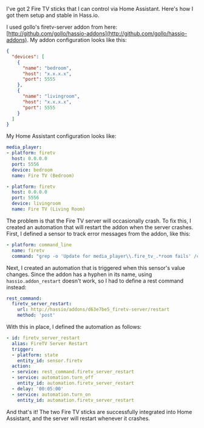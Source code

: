 I've got 2 Fire TV sticks that I can control via Home Assistant.  Here's how I got them setup and stable in Hass.io.  

I used gollo's firetv-server addon from here: [http://github.com/gollo/hassio-addons](http://github.com/gollo/hassio-addons).  My addon configuration looks like this:

```json
{
  "devices": [
    {
      "name": "bedroom",
      "host": "x.x.x.x",
      "port": 5555
    },
    {
      "name": "livingroom",
      "host": "x.x.x.x",
      "port": 5555
    }
  ]
}
```

My Home Assistant configuration looks like:

```yaml
media_player:
- platform: firetv
  host: 0.0.0.0
  port: 5556
  device: bedroom
  name: Fire TV (Bedroom)

- platform: firetv
  host: 0.0.0.0
  port: 5556
  device: livingroom
  name: Fire TV (Living Room)
```

The problem is that the Fire TV server will occasionally crash.  To fix this, I created an automation that will restart the addon when the server crashes.  First, I defined a sensor to track error messages from the addon, like this:

```yaml
- platform: command_line
  name: firetv
  command: "grep -o 'Update for media_player\\.fire_tv_.*room fails' /config/home-assistant.log | wc -l"
```

Next, I created an automation that is triggered when this sensor's value changes.  Since the addon has a hyphen in its name, using `hassio.addon_restart` doesn't work, so I had to define a rest command instead:

```yaml
rest_command:
  firetv_server_restart:
    url: http://hassio/addons/d63e7be5_firetv-server/restart
    method: 'post'
```

With this in place, I defined the automation as follows:

```yaml
- id: firetv_server_restart
  alias: FireTV Server Restart
  trigger:
  - platform: state
    entity_id: sensor.firetv
  action:
  - service: rest_command.firetv_server_restart
  - service: automation.turn_off
    entity_id: automation.firetv_server_restart
  - delay: '00:05:00'
  - service: automation.turn_on
    entity_id: automation.firetv_server_restart
```

And that's it!  The two Fire TV sticks are successfully integrated into Home Assistant, and the server will restart whenever it crashes.  
